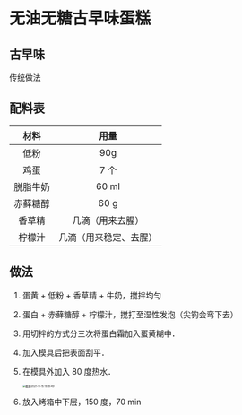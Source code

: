 # 无油无糖古早味蛋糕

## 古早味

传统做法

## 配料表

|   材料   |          用量          |
| :------: | :--------------------: |
|   低粉   |          90g           |
|   鸡蛋   |          7 个          |
| 脱脂牛奶 |         60 ml          |
| 赤藓糖醇 |          60 g          |
|  香草精  |    几滴（用来去腥）    |
|  柠檬汁  | 几滴（用来稳定、去腥） |

## 做法

1. 蛋黄 + 低粉 + 香草精 + 牛奶，搅拌均匀

2. 蛋白 + 赤藓糖醇 + 柠檬汁，搅打至湿性发泡（尖钩会弯下去）

3. 用切拌的方式分三次将蛋白霜加入蛋黄糊中．

4. 加入模具后把表面刮平．

5. 在模具外加入 80 度热水．

   <img src="/Users/yangdong/Library/CloudStorage/OneDrive-Personal/Media/Knowledge Base.media/截屏2021-11-15 19.19.49-3366869.png" alt="截屏2021-11-15 19.19.49" style="zoom:33%;" />

6. 放入烤箱中下层，150 度，70 min
